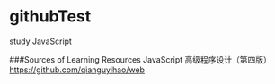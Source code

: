 # githubTest
study JavaScript

###Sources of Learning Resources
JavaScript 高级程序设计（第四版）
https://github.com/qianguyihao/web
